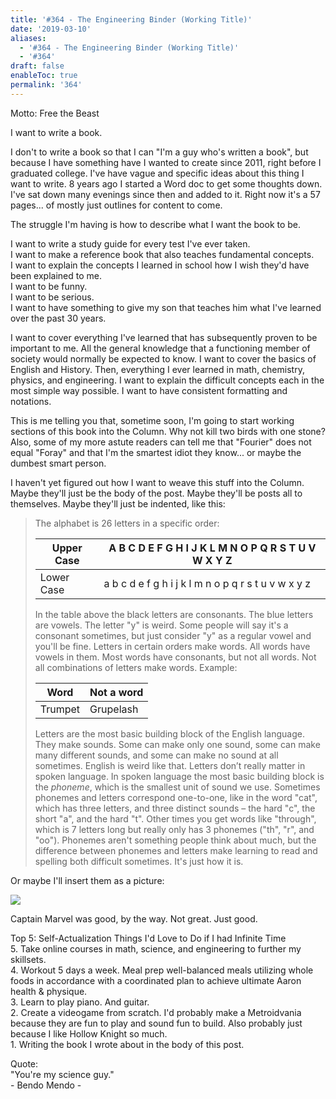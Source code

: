 ```yaml
---
title: '#364 - The Engineering Binder (Working Title)'
date: '2019-03-10'
aliases:
  - '#364 - The Engineering Binder (Working Title)'
  - '#364'
draft: false
enableToc: true
permalink: '364'
---
```


Motto: Free the Beast  
  
I want to write a book.   
  
I don't to write a book so that I can "I'm a guy who's written a book", but because I have something have I wanted to create since 2011, right before I graduated college. I've have vague and specific ideas about this thing I want to write. 8 years ago I started a Word doc to get some thoughts down. I've sat down many evenings since then and added to it. Right now it's a 57 pages... of mostly just outlines for content to come.  
  
The struggle I'm having is how to describe what I want the book to be.  
  
I want to write a study guide for every test I've ever taken.   
I want to make a reference book that also teaches fundamental concepts.   
I want to explain the concepts I learned in school how I wish they'd have been explained to me.  
I want to be funny.  
I want to be serious.  
I want to have something to give my son that teaches him what I've learned over the past 30 years.  
  
I want to cover everything I've learned that has subsequently proven to be important to me. All the general knowledge that a functioning member of society would normally be expected to know. I want to cover the basics of English and History. Then, everything I ever learned in math, chemistry, physics, and engineering. I want to explain the difficult concepts each in the most simple way possible. I want to have consistent formatting and notations.  
  
This is me telling you that, sometime soon, I'm going to start working sections of this book into the Column. Why not kill two birds with one stone? Also, some of my more astute readers can tell me that "Fourier" does not equal "Foray" and that I'm the smartest idiot they know... or maybe the dumbest smart person.  
  
I haven't yet figured out how I want to weave this stuff into the Column. Maybe they'll just be the body of the post. Maybe they'll be posts all to themselves. Maybe they'll just be indented, like this:  

> The alphabet is 26 letters in a specific order:
> 
> | Upper Case | A B C D E F G H I J K L M N O P Q R S T U V W X Y Z |
> | ---------- | --------------------------------------------------- |
> | Lower Case | a b c d e f g h i j k l m n o p q r s t u v w x y z |
> 
> In the table above the black letters are consonants. The blue letters are vowels. The letter "y" is weird. Some people will say it's a consonant sometimes, but just consider "y" as a regular vowel and you'll be fine. Letters in certain orders make words. All words have vowels in them. Most words have consonants, but not all words. Not all combinations of letters make words. Example:
> 
> | **Word** | **Not a word** |
> | -------- | -------------- |
> | Trumpet  | Grupelash      |
> 
> Letters are the most basic building block of the English language. They make sounds. Some can make only one sound, some can make many different sounds, and some can make no sound at all sometimes. English is weird like that. Letters don’t really matter in spoken language. In spoken language the most basic building block is the _phoneme_, which is the smallest unit of sound we use. Sometimes phonemes and letters correspond one-to-one, like in the word "cat", which has three letters, and three distinct sounds – the hard "c", the short "a", and the hard "t". Other times you get words like "through", which is 7 letters long but really only has 3 phonemes ("th", "r", and "oo"). Phonemes aren't something people think about much, but the difference between phonemes and letters make learning to read and spelling both difficult sometimes. It's just how it is.

  
Or maybe I'll insert them as a picture:  

[![](assets/364-1.png)](https://1.bp.blogspot.com/-H3-K8M8oV84/XIWu3-iZ2WI/AAAAAAADsRo/8HnTjkPKXhMXSmdBqc65I8oAcDHKFs-mQCLcBGAs/s1600/Capture.PNG)

  
Captain Marvel was good, by the way. Not great. Just good.  
  
Top 5: Self-Actualization Things I'd Love to Do if I had Infinite Time  
5\. Take online courses in math, science, and engineering to further my skillsets.  
4\. Workout 5 days a week. Meal prep well-balanced meals utilizing whole foods in accordance with a coordinated plan to achieve ultimate Aaron health & physique.  
3\. Learn to play piano. And guitar.  
2\. Create a videogame from scratch. I'd probably make a Metroidvania because they are fun to play and sound fun to build. Also probably just because I like Hollow Knight so much.  
1\. Writing the book I wrote about in the body of this post.  
  
Quote:  
"You're my science guy."  
\- Bendo Mendo -
